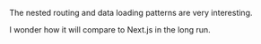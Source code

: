 The nested routing and data loading patterns are very interesting.

I wonder how it will compare to Next.js in the long run.